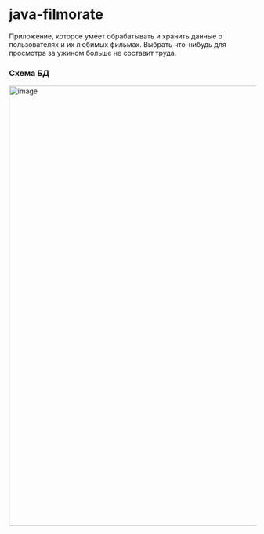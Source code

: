 # java-filmorate

Приложение, которое умеет обрабатывать и хранить данные о пользователях и их любимых фильмах. Выбрать что-нибудь для просмотра за ужином больше не составит труда.

### Схема БД

<img width="898" alt="image" src="https://github.com/corlissp/java-filmorate/assets/119339633/0d9c5934-1846-46e0-a3d9-abd3cfb69963">
